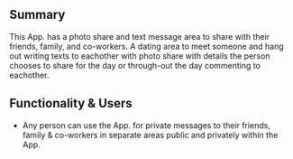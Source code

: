 ## Summary

This App. has a photo share and text message area to share with their friends, family,
and co-workers. A dating area to meet someone and hang out writing texts to eachother with photo share
with details the person chooses to share for the day or through-out the day commenting to eachother.


## Functionality & Users

* Any person can use the App. for private messages to their friends, family & co-workers in separate areas public and privately within the App.

